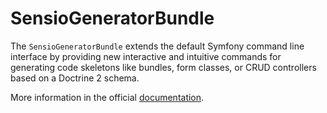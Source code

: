 SensioGeneratorBundle
=====================

The `SensioGeneratorBundle` extends the default Symfony command line
interface by providing new interactive and intuitive commands for generating
code skeletons like bundles, form classes, or CRUD controllers based on a
Doctrine 2 schema.

More information in the official
[documentation](http://symfony.com/doc/current/bundles/SensioGeneratorBundle/index.html).

